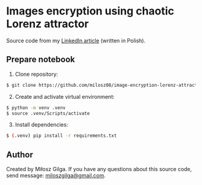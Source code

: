 # Images encryption using chaotic Lorenz attractor

Source code from my [LinkedIn article](https://www.linkedin.com/pulse/szyfrowanie-obraz%25C3%25B3w-z-wykorzystaniem-chaotycznego-atraktora-gilga-u16je)
(written in Polish).

## Prepare notebook

1. Clone repository:

```bash
$ git clone https://github.com/milosz08/image-encryption-lorenz-attractor
```

2. Create and activate virtual environment:

```bash
$ python -m venv .venv
$ source .venv/Scripts/activate
```

3. Install dependencies:

```bash
$ (.venv) pip install -r requirements.txt
```

## Author

Created by Miłosz Gilga. If you have any questions about this source code, send message:
[miloszgilga@gmail.com](mailto:miloszgilga@gmail.com).
